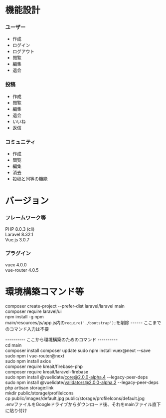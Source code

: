 # 機能設計
### ユーザー
- 作成
- ログイン
- ログアウト
- 閲覧
- 編集
- 退会

### 投稿
- 作成
- 閲覧
- 編集
- 退会
- いいね
- 返信

### コミュニティ
- 作成
- 閲覧
- 編集
- 消去
- 投稿と同等の機能

# バージョン
### フレームワーク等
PHP 8.0.3 (cli)  
Laravel 8.32.1  
Vue.js 3.0.7  
### プラグイン
vuex 4.0.0  
vue-router 4.0.5  

# 環境構築コマンド等
composer create-project --prefer-dist laravel/laravel main  
composer require laravel/ui  
npm install -g npm  
main/resources/js/app.js内の`require('./bootstrap');`を削除 ------ ここまでのコマンド入力は不要  

---------- ここから環境構築のためのコマンド ----------  
cd main  
composer install 
composer update 
sudo npm install vuex@next --save  
sudo npm i vue-router@next  
sudo npm install axios  
composer require kreait/firebase-php  
composer require kreait/laravel-firebase  
sudo npm install @vuelidate/core@2.0.0-alpha.4 --legacy-peer-deps  
sudo npm install @vuelidate/validators@2.0.0-alpha.2 --legacy-peer-deps  
php artisan storage:link  
mkdir public/storage/profileIcons  
cp public/images/default.jpg public/storage/profileIcons/default.jpg  
.envファイルをGoogleドライブからダウンロード後、それをmainファイル直下に貼り付け  